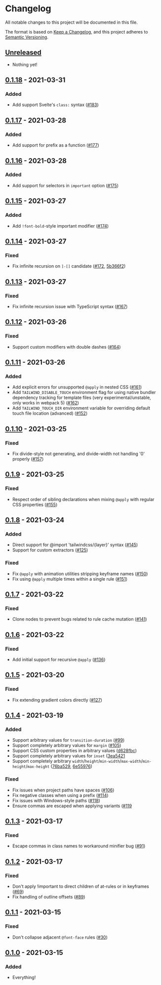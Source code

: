 # Changelog

All notable changes to this project will be documented in this file.

The format is based on [Keep a Changelog](https://keepachangelog.com/en/1.0.0/),
and this project adheres to [Semantic Versioning](https://semver.org/spec/v2.0.0.html).

## [Unreleased]

- Nothing yet!

## [0.1.18] - 2021-03-31

### Added

- Add support Svelte's `class:` syntax ([#183](https://github.com/tailwindlabs/tailwindcss-jit/issues/183))

## [0.1.17] - 2021-03-28

### Added

- Add support for prefix as a function ([#177](https://github.com/tailwindlabs/tailwindcss-jit/issues/177))

## [0.1.16] - 2021-03-28

### Added

- Add support for selectors in `important` option ([#175](https://github.com/tailwindlabs/tailwindcss-jit/issues/175))

## [0.1.15] - 2021-03-27

### Added

- Add `!font-bold`-style important modifier ([#174](https://github.com/tailwindlabs/tailwindcss-jit/issues/174))

## [0.1.14] - 2021-03-27

### Fixed

- Fix infinite recursion on `]-[]` candidate ([#172](https://github.com/tailwindlabs/tailwindcss-jit/issues/172), [5b366f2](https://github.com/tailwindlabs/tailwindcss-jit/commit/5b366f24bcebc741086c5184001e0f6323d80b68))

## [0.1.13] - 2021-03-27

### Fixed

- Fix infinite recursion issue with TypeScript syntax ([#167](https://github.com/tailwindlabs/tailwindcss-jit/pull/167))

## [0.1.12] - 2021-03-26

### Fixed

- Support custom modifiers with double dashes ([#164](https://github.com/tailwindlabs/tailwindcss-jit/pull/164))

## [0.1.11] - 2021-03-26

### Added

- Add explicit errors for unsupported `@apply` in nested CSS ([#161](https://github.com/tailwindlabs/tailwindcss-jit/pull/161))
- Add `TAILWIND_DISABLE_TOUCH` environment flag for using native bundler dependency tracking for template files (very experimental/unstable, only works in webpack 5) ([#162](https://github.com/tailwindlabs/tailwindcss-jit/pull/162))
- Add `TAILWIND_TOUCH_DIR` environment variable for overriding default touch file location (advanced) ([#152](https://github.com/tailwindlabs/tailwindcss-jit/pull/152))

## [0.1.10] - 2021-03-25

### Fixed

- Fix divide-style not generating, and divide-width not handling '0' properly ([#157](https://github.com/tailwindlabs/tailwindcss-jit/pull/157))

## [0.1.9] - 2021-03-25

### Fixed

- Respect order of sibling declarations when mixing `@apply` with regular CSS properties ([#155](https://github.com/tailwindlabs/tailwindcss-jit/pull/155))

## [0.1.8] - 2021-03-24

### Added

- Direct support for @import 'tailwindcss/{layer}' syntax ([#145](https://github.com/tailwindlabs/tailwindcss-jit/pull/145))
- Support for custom extractors ([#125](https://github.com/tailwindlabs/tailwindcss-jit/pull/125))

### Fixed

- Fix `@apply` with animation utilities stripping keyframe names ([#150](https://github.com/tailwindlabs/tailwindcss-jit/pull/150))
- Fix using `@apply` multiple times within a single rule ([#151](https://github.com/tailwindlabs/tailwindcss-jit/pull/151))

## [0.1.7] - 2021-03-22

### Fixed

- Clone nodes to prevent bugs related to rule cache mutation ([#141](https://github.com/tailwindlabs/tailwindcss-jit/pull/141))


## [0.1.6] - 2021-03-22

### Fixed

- Add initial support for recursive `@apply` ([#136](https://github.com/tailwindlabs/tailwindcss-jit/pull/136))

## [0.1.5] - 2021-03-20

### Fixed

- Fix extending gradient colors directly ([#127](https://github.com/tailwindlabs/tailwindcss-jit/pull/127))

## [0.1.4] - 2021-03-19

### Added

- Support arbitrary values for `transition-duration` ([#99](https://github.com/tailwindlabs/tailwindcss-jit/pull/99))
- Support completely arbitrary values for `margin` ([#105](https://github.com/tailwindlabs/tailwindcss-jit/pull/105))
- Support CSS custom properties in arbitrary values ([d628fbc](https://github.com/tailwindlabs/tailwindcss-jit/commit/d628fbc3d393267ce3d1a1d11eed6c3025e6b8f0))
- Support completely arbitrary values for `inset` ([3ea5421](https://github.com/tailwindlabs/tailwindcss-jit/commit/3ea542170c8631afbfaf5ea341e9860178cf9843)
- Support completely arbitrary `width`/`height`/`min-width`/`max-width`/`min-height`/`max-height` ([76ba529](https://github.com/tailwindlabs/tailwindcss-jit/commit/76ba529d3b120481d153066d348b5dc316cc581f), [6e55976](https://github.com/tailwindlabs/tailwindcss-jit/commit/6e55976ed9c86cc749509c239c751af066d57152))

### Fixed

- Fix issues when project paths have spaces ([#106](https://github.com/tailwindlabs/tailwindcss-jit/pull/106))
- Fix negative classes when using a prefix ([#114](https://github.com/tailwindlabs/tailwindcss-jit/pull/114))
- Fix issues with Windows-style paths ([#118](https://github.com/tailwindlabs/tailwindcss-jit/pull/118))
- Ensure commas are escaped when applying variants ([#119](https://github.com/tailwindlabs/tailwindcss-jit/pull/119)

## [0.1.3] - 2021-03-17

### Fixed

- Escape commas in class names to workaround minifier bug ([#91](https://github.com/tailwindlabs/tailwindcss-jit/pull/91))

## [0.1.2] - 2021-03-17

### Fixed

- Don't apply !important to direct children of at-rules or in keyframes ([#69](https://github.com/tailwindlabs/tailwindcss-jit/pull/69))
- Fix handling of outline offsets ([#89](https://github.com/tailwindlabs/tailwindcss-jit/pull/89))

## [0.1.1] - 2021-03-15

### Fixed

- Don't collapse adjacent `@font-face` rules ([#30](https://github.com/tailwindlabs/tailwindcss-jit/pull/30))

## [0.1.0] - 2021-03-15

### Added

- Everything!

[unreleased]: https://github.com/tailwindlabs/tailwindcss-jit/compare/v0.1.18...HEAD
[0.1.18]: https://github.com/tailwindlabs/tailwindcss-jit/compare/v0.1.17...v0.1.18
[0.1.17]: https://github.com/tailwindlabs/tailwindcss-jit/compare/v0.1.16...v0.1.17
[0.1.16]: https://github.com/tailwindlabs/tailwindcss-jit/compare/v0.1.15...v0.1.16
[0.1.15]: https://github.com/tailwindlabs/tailwindcss-jit/compare/v0.1.14...v0.1.15
[0.1.14]: https://github.com/tailwindlabs/tailwindcss-jit/compare/v0.1.13...v0.1.14
[0.1.13]: https://github.com/tailwindlabs/tailwindcss-jit/compare/v0.1.12...v0.1.13
[0.1.12]: https://github.com/tailwindlabs/tailwindcss-jit/compare/v0.1.11...v0.1.12
[0.1.11]: https://github.com/tailwindlabs/tailwindcss-jit/compare/v0.1.10...v0.1.11
[0.1.10]: https://github.com/tailwindlabs/tailwindcss-jit/compare/v0.1.9...v0.1.10
[0.1.9]: https://github.com/tailwindlabs/tailwindcss-jit/compare/v0.1.8...v0.1.9
[0.1.8]: https://github.com/tailwindlabs/tailwindcss-jit/compare/v0.1.7...v0.1.8
[0.1.7]: https://github.com/tailwindlabs/tailwindcss-jit/compare/v0.1.6...v0.1.7
[0.1.6]: https://github.com/tailwindlabs/tailwindcss-jit/compare/v0.1.5...v0.1.6
[0.1.5]: https://github.com/tailwindlabs/tailwindcss-jit/compare/v0.1.4...v0.1.5
[0.1.4]: https://github.com/tailwindlabs/tailwindcss-jit/compare/v0.1.3...v0.1.4
[0.1.3]: https://github.com/tailwindlabs/tailwindcss-jit/compare/v0.1.2...v0.1.3
[0.1.2]: https://github.com/tailwindlabs/tailwindcss-jit/compare/v0.1.1...v0.1.2
[0.1.1]: https://github.com/tailwindlabs/tailwindcss-jit/compare/v0.1.0...v0.1.1
[0.1.0]: https://github.com/tailwindlabs/tailwindcss-jit/releases/tag/v0.1.0
